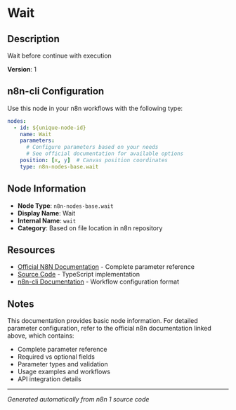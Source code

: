 # Wait

## Description

Wait before continue with execution

**Version**: 1

## n8n-cli Configuration

Use this node in your n8n workflows with the following type:

```yaml
nodes:
  - id: ${unique-node-id}
    name: Wait
    parameters:
      # Configure parameters based on your needs
      # See official documentation for available options
    position: [x, y]  # Canvas position coordinates
    type: n8n-nodes-base.wait
```

## Node Information

- **Node Type**: `n8n-nodes-base.wait`
- **Display Name**: Wait
- **Internal Name**: `wait`
- **Category**: Based on file location in n8n repository

## Resources

- [Official N8N Documentation](https://docs.n8n.io/integrations/builtin/app-nodes/n8n-nodes-base.wait/) - Complete parameter reference
- [Source Code](https://github.com/n8n-io/n8n/blob/master/packages/nodes-base/nodes/Wait/Wait.node.ts) - TypeScript implementation
- [n8n-cli Documentation](https://github.com/edenreich/n8n-cli) - Workflow configuration format

## Notes

This documentation provides basic node information. For detailed parameter configuration, 
refer to the official n8n documentation linked above, which contains:

- Complete parameter reference
- Required vs optional fields
- Parameter types and validation
- Usage examples and workflows
- API integration details

---
*Generated automatically from n8n 1 source code*
